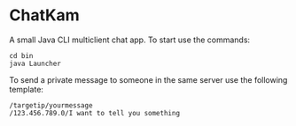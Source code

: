 # ChatKam
A small Java CLI multiclient chat app. To start use the commands:
```
cd bin
java Launcher
```
To send a private message to someone in the same server use the following template:
```
/targetip/yourmessage
/123.456.789.0/I want to tell you something
```